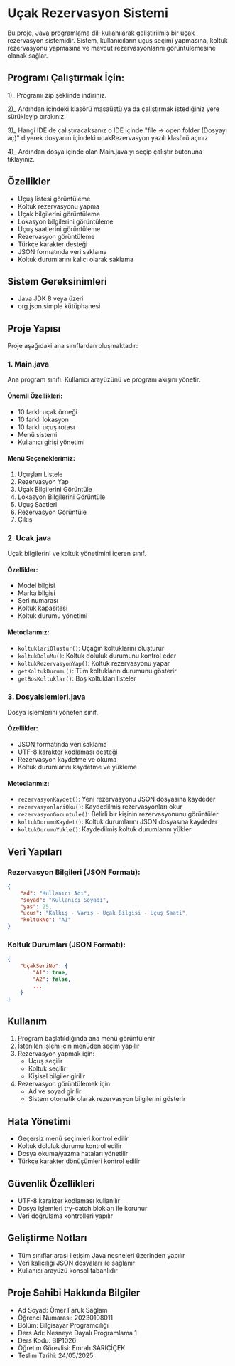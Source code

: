 # Uçak Rezervasyon Sistemi

Bu proje, Java programlama dili kullanılarak geliştirilmiş bir uçak rezervasyon sistemidir. Sistem, kullanıcıların uçuş seçimi yapmasına, koltuk rezervasyonu yapmasına ve mevcut rezervasyonlarını görüntülemesine olanak sağlar.

## Programı Çalıştırmak İçin:

1)_ Programı zip şeklinde indiriniz.<p>
2)_ Ardından içindeki klasörü masaüstü ya da çalıştırmak istediğiniz yere sürükleyip bırakınız.<p>
3)_ Hangi IDE de çalıştıracaksanız o IDE içinde "file -> open folder (Dosyayı aç)" diyerek dosyanın içindeki ucakRezervasyon yazılı klasörü açınız.<p>
4)_ Ardından dosya içinde olan Main.java yı seçip çalıştır butonuna tıklayınız.

## Özellikler

- Uçuş listesi görüntüleme
- Koltuk rezervasyonu yapma
- Uçak bilgilerini görüntüleme
- Lokasyon bilgilerini görüntüleme
- Uçuş saatlerini görüntüleme
- Rezervasyon görüntüleme
- Türkçe karakter desteği
- JSON formatında veri saklama
- Koltuk durumlarını kalıcı olarak saklama

## Sistem Gereksinimleri

- Java JDK 8 veya üzeri
- org.json.simple kütüphanesi

## Proje Yapısı

Proje aşağıdaki ana sınıflardan oluşmaktadır:

### 1. Main.java
Ana program sınıfı. Kullanıcı arayüzünü ve program akışını yönetir.

#### Önemli Özellikleri:
- 10 farklı uçak örneği
- 10 farklı lokasyon
- 10 farklı uçuş rotası
- Menü sistemi
- Kullanıcı girişi yönetimi

#### Menü Seçeneklerimiz:
1. Uçuşları Listele
2. Rezervasyon Yap
3. Uçak Bilgilerini Görüntüle
4. Lokasyon Bilgilerini Görüntüle
5. Uçuş Saatleri
6. Rezervasyon Görüntüle
7. Çıkış

### 2. Ucak.java
Uçak bilgilerini ve koltuk yönetimini içeren sınıf.

#### Özellikler:
- Model bilgisi
- Marka bilgisi
- Seri numarası
- Koltuk kapasitesi
- Koltuk durumu yönetimi

#### Metodlarımız:
- `koltuklariOlustur()`: Uçağın koltuklarını oluşturur
- `koltukDoluMu()`: Koltuk doluluk durumunu kontrol eder
- `koltukRezervasyonYap()`: Koltuk rezervasyonu yapar
- `getKoltukDurumu()`: Tüm koltukların durumunu gösterir
- `getBosKoltuklar()`: Boş koltukları listeler

### 3. DosyaIslemleri.java
Dosya işlemlerini yöneten sınıf.

#### Özellikler:
- JSON formatında veri saklama
- UTF-8 karakter kodlaması desteği
- Rezervasyon kaydetme ve okuma
- Koltuk durumlarını kaydetme ve yükleme

#### Metodlarımız:
- `rezervasyonKaydet()`: Yeni rezervasyonu JSON dosyasına kaydeder
- `rezervasyonlariOku()`: Kaydedilmiş rezervasyonları okur
- `rezervasyonGoruntule()`: Belirli bir kişinin rezervasyonunu görüntüler
- `koltukDurumuKaydet()`: Koltuk durumlarını JSON dosyasına kaydeder
- `koltukDurumuYukle()`: Kaydedilmiş koltuk durumlarını yükler

## Veri Yapıları

### Rezervasyon Bilgileri (JSON Formatı):
```json
{
    "ad": "Kullanıcı Adı",
    "soyad": "Kullanıcı Soyadı",
    "yas": 25,
    "ucus": "Kalkış - Varış - Uçak Bilgisi - Uçuş Saati",
    "koltukNo": "A1"
}
```

### Koltuk Durumları (JSON Formatı):
```json
{
    "UçakSeriNo": {
        "A1": true,
        "A2": false,
        ...
    }
}
```

## Kullanım

1. Program başlatıldığında ana menü görüntülenir
2. İstenilen işlem için menüden seçim yapılır
3. Rezervasyon yapmak için:
   - Uçuş seçilir
   - Koltuk seçilir
   - Kişisel bilgiler girilir
4. Rezervasyon görüntülemek için:
   - Ad ve soyad girilir
   - Sistem otomatik olarak rezervasyon bilgilerini gösterir

## Hata Yönetimi

- Geçersiz menü seçimleri kontrol edilir
- Koltuk doluluk durumu kontrol edilir
- Dosya okuma/yazma hataları yönetilir
- Türkçe karakter dönüşümleri kontrol edilir

## Güvenlik Özellikleri

- UTF-8 karakter kodlaması kullanılır
- Dosya işlemleri try-catch blokları ile korunur
- Veri doğrulama kontrolleri yapılır

## Geliştirme Notları

- Tüm sınıflar arası iletişim Java nesneleri üzerinden yapılır
- Veri kalıcılığı JSON dosyaları ile sağlanır
- Kullanıcı arayüzü konsol tabanlıdır

## Proje Sahibi Hakkında Bilgiler
- Ad Soyad: Ömer Faruk Sağlam
- Öğrenci Numarası: 20230108011
- Bölüm: Bilgisayar Programcılığı
- Ders Adı: Nesneye Dayalı Programlama 1
- Ders Kodu: BIP1026
- Öğretim Görevlisi: Emrah SARIÇİÇEK
- Teslim Tarihi: 24/05/2025
